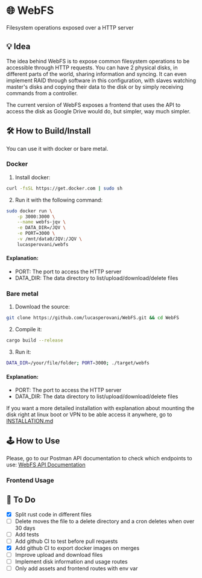 # 🌐️ WebFS
Filesystem operations exposed over a HTTP server

## 💡️ Idea
The idea behind WebFS is to expose common filesystem operations to be accessible through HTTP requests. You can have 2 physical disks, in different parts of the world, sharing information and syncing. It can even implement RAID through software in this configuration, with slaves watching master's disks and copying their data to the disk or by simply receiving commands from a controller.

The current version of WebFS exposes a frontend that uses the API to access the disk as Google Drive would do, but simpler, way much simpler.

## 🛠️ How to Build/Install

You can use it with docker or bare metal.

### Docker

1. Install docker:
```sh
curl -fsSL https://get.docker.com | sudo sh
```
2. Run it with the following command:
```sh
sudo docker run \
    -p 3000:3000 \
    --name webfs-jqv \
    -e DATA_DIR=/JQV \
    -e PORT=3000 \
    -v /mnt/data0/JQV:/JQV \
    lucasperovani/webfs
```
#### Explanation:
- PORT: The port to access the HTTP server
- DATA_DIR: The data directory to list/upload/download/delete files

### Bare metal
1. Download the source:
```sh
git clone https://github.com/lucasperovani/WebFS.git && cd WebFS
```
2. Compile it:
```sh
cargo build --release
```
3. Run it:
```sh
DATA_DIR=/your/file/folder; PORT=3000; ./target/webfs
```
#### Explanation:
- PORT: The port to access the HTTP server
- DATA_DIR: The data directory to list/upload/download/delete files

If you want a more detailed installation with explanation about mounting the disk right at linux boot or VPN to be able access it anywhere, go to [INSTALLATION.md](INSTALLATION.md)

## 🕹️ How to Use

Please, go to our Postman API documentation to check which endpoints to use:
[WebFS API Documentation](https://www.postman.com/planetary-firefly-988785/webfs/collection/c1ydxpm/webfs?action=share&creator=21227029)

### Frontend Usage

## 📝️ To Do
- [x] Split rust code in different files
- [ ] Delete moves the file to a delete directory and a cron deletes when over 30 days
- [ ] Add tests
- [ ] Add github CI to test before pull requests
- [x] Add github CI to export docker images on merges
- [ ] Improve upload and download files
- [ ] Implement disk information and usage routes
- [ ] Only add assets and frontend routes with env var
